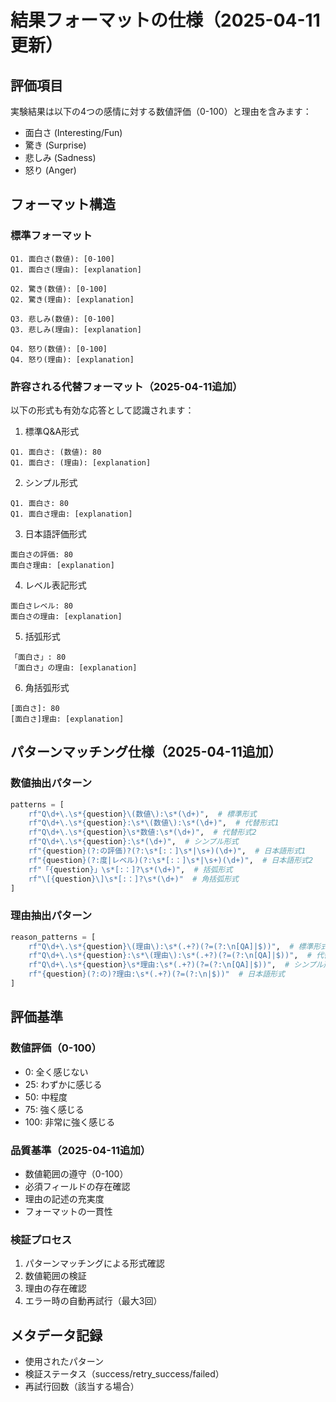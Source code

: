 # 結果フォーマットの仕様（2025-04-11更新）

## 評価項目

実験結果は以下の4つの感情に対する数値評価（0-100）と理由を含みます：

- 面白さ (Interesting/Fun)
- 驚き (Surprise)
- 悲しみ (Sadness)
- 怒り (Anger)

## フォーマット構造

### 標準フォーマット
```
Q1. 面白さ(数値): [0-100]
Q1. 面白さ(理由): [explanation]

Q2. 驚き(数値): [0-100]
Q2. 驚き(理由): [explanation]

Q3. 悲しみ(数値): [0-100]
Q3. 悲しみ(理由): [explanation]

Q4. 怒り(数値): [0-100]
Q4. 怒り(理由): [explanation]
```

### 許容される代替フォーマット（2025-04-11追加）
以下の形式も有効な応答として認識されます：

1. 標準Q&A形式
```
Q1. 面白さ: (数値): 80
Q1. 面白さ: (理由): [explanation]
```

2. シンプル形式
```
Q1. 面白さ: 80
Q1. 面白さ理由: [explanation]
```

3. 日本語評価形式
```
面白さの評価: 80
面白さ理由: [explanation]
```

4. レベル表記形式
```
面白さレベル: 80
面白さの理由: [explanation]
```

5. 括弧形式
```
「面白さ」: 80
「面白さ」の理由: [explanation]
```

6. 角括弧形式
```
[面白さ]: 80
[面白さ]理由: [explanation]
```

## パターンマッチング仕様（2025-04-11追加）

### 数値抽出パターン
```python
patterns = [
    rf"Q\d+\.\s*{question}\(数値\):\s*(\d+)",  # 標準形式
    rf"Q\d+\.\s*{question}:\s*\(数値\):\s*(\d+)",  # 代替形式1
    rf"Q\d+\.\s*{question}\s*数値:\s*(\d+)",  # 代替形式2
    rf"Q\d+\.\s*{question}:\s*(\d+)",  # シンプル形式
    rf"{question}(?:の評価)?(?:\s*[:：]\s*|\s+)(\d+)",  # 日本語形式1
    rf"{question}(?:度|レベル)(?:\s*[:：]\s*|\s+)(\d+)",  # 日本語形式2
    rf"「{question}」\s*[:：]?\s*(\d+)",  # 括弧形式
    rf"\[{question}\]\s*[:：]?\s*(\d+)"  # 角括弧形式
]
```

### 理由抽出パターン
```python
reason_patterns = [
    rf"Q\d+\.\s*{question}\(理由\):\s*(.+?)(?=(?:\n[QA]|$))",  # 標準形式
    rf"Q\d+\.\s*{question}:\s*\(理由\):\s*(.+?)(?=(?:\n[QA]|$))",  # 代替形式
    rf"Q\d+\.\s*{question}\s*理由:\s*(.+?)(?=(?:\n[QA]|$))",  # シンプル形式
    rf"{question}(?:の)?理由:\s*(.+?)(?=(?:\n|$))"  # 日本語形式
]
```

## 評価基準

### 数値評価（0-100）
- 0: 全く感じない
- 25: わずかに感じる
- 50: 中程度
- 75: 強く感じる
- 100: 非常に強く感じる

### 品質基準（2025-04-11追加）
- 数値範囲の遵守（0-100）
- 必須フィールドの存在確認
- 理由の記述の充実度
- フォーマットの一貫性

### 検証プロセス
1. パターンマッチングによる形式確認
2. 数値範囲の検証
3. 理由の存在確認
4. エラー時の自動再試行（最大3回）

## メタデータ記録
- 使用されたパターン
- 検証ステータス（success/retry_success/failed）
- 再試行回数（該当する場合）
